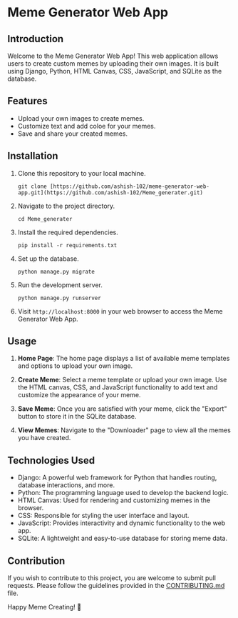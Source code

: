 # Meme Generator Web App

## Introduction

Welcome to the Meme Generator Web App! This web application allows users to create custom memes by uploading their own images. It is built using Django, Python, HTML Canvas, CSS, JavaScript, and SQLite as the database.

## Features

- Upload your own images to create memes.
- Customize text and add coloe for your memes.
- Save and share your created memes.

## Installation

1. Clone this repository to your local machine.
   ```
   git clone [https://github.com/ashish-102/meme-generator-web-app.git](https://github.com/ashish-102/Meme_generater.git)
   ```

2. Navigate to the project directory.
   ```
   cd Meme_generater
   ```

3. Install the required dependencies.
   ```
   pip install -r requirements.txt
   ```

4. Set up the database.
   ```
   python manage.py migrate
   ```

5. Run the development server.
   ```
   python manage.py runserver
   ```

6. Visit `http://localhost:8000` in your web browser to access the Meme Generator Web App.

## Usage

1. **Home Page**: The home page displays a list of available meme templates and options to upload your own image.

2. **Create Meme**: Select a meme template or upload your own image. Use the HTML canvas, CSS, and JavaScript functionality to add text and customize the appearance of your meme.

3. **Save Meme**: Once you are satisfied with your meme, click the "Export" button to store it in the SQLite database.

4. **View Memes**: Navigate to the "Downloader" page to view all the memes you have created.

## Technologies Used

- Django: A powerful web framework for Python that handles routing, database interactions, and more.
- Python: The programming language used to develop the backend logic.
- HTML Canvas: Used for rendering and customizing memes in the browser.
- CSS: Responsible for styling the user interface and layout.
- JavaScript: Provides interactivity and dynamic functionality to the web app.
- SQLite: A lightweight and easy-to-use database for storing meme data.

## Contribution

If you wish to contribute to this project, you are welcome to submit pull requests. Please follow the guidelines provided in the [CONTRIBUTING.md](CONTRIBUTING.md) file.

Happy Meme Creating! 🎉
